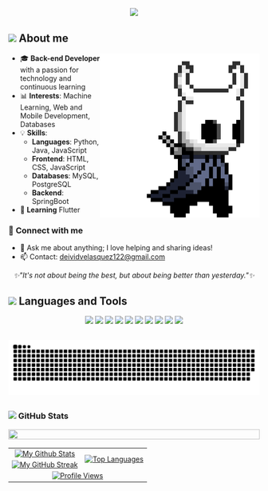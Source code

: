 <p align="center">
  <a href="https://github.com/DenverCoder1/readme-typing-svg"><img src="https://readme-typing-svg.herokuapp.com?font=Time+New+Roman&size=40&center=true&vCenter=true&width=700&height=150&lines=Hey+👋,+I'm+Deivid+Velasquez;Software+Developer"></a>
</p>


## <picture><img src = "https://github.com/7oSkaaa/7oSkaaa/blob/main/Images/about_me.gif?raw=true" width = 50px></picture> About me


<img align="right" height="auto" width="320px" alt="GIF" src="https://raw.githubusercontent.com/TanZng/TanZng/master/assets/hollor_knight3.gif" />

- 🎓 **Back-end Developer** with a passion for technology and continuous learning
- 📊 **Interests**: Machine Learning, Web and Mobile Development, Databases
- 💡 **Skills**: 
  - **Languages**: Python, Java, JavaScript
  - **Frontend**: HTML, CSS, JavaScript
  - **Databases**: MySQL, PostgreSQL
  - **Backend**: SpringBoot
- 🌱 **Learning** Flutter

### 🤝 **Connect with me**
  - 💬 Ask me about anything; I love helping and sharing ideas!
  - 📫 Contact: [deividvelasquez122@gmail.com](mailto:deividvelasquez122@gmail.com)

<p align="center"><i>✨"It's not about being the best, but about being better than yesterday."✨</i></p>

## <picture><img src = "https://media.tenor.com/HEA8q2baNZAAAAAi/minecraft.gif?raw=true" width = 50px></picture> Languages and Tools

<p align="center">
<img style="height: 4rem;" src="https://raw.githubusercontent.com/rahulbanerjee26/githubAboutMeGenerator/main/icons/html.svg"> 
<img style="height: 4rem;" src="https://raw.githubusercontent.com/rahulbanerjee26/githubAboutMeGenerator/main/icons/css.svg"> 
<img style="height: 4rem;" src="https://user-images.githubusercontent.com/76852813/172720095-d75caaaa-c8b8-497e-a1bf-54720da5f9ed.svg">
<img style="height: 4rem;" src="https://upload.wikimedia.org/wikipedia/commons/7/7e/Dart-logo.png">
<img style="height: 4rem;" src="https://user-images.githubusercontent.com/76852813/172716937-4574740e-2d2e-4326-af3b-4a42bad058c1.svg"> 
<img style="height: 4rem;" src="https://user-images.githubusercontent.com/76852813/172720089-5ce0ea22-01c9-4444-8e70-a81501452b13.svg">
<img style="height: 4rem;" src="https://user-images.githubusercontent.com/76852813/172722126-2495793f-c4f3-43cc-bfb2-14e1d6f4d3a2.svg"> 
<img style="height: 4rem;" src="https://user-images.githubusercontent.com/76852813/172732353-d8b662eb-8f1c-453a-82f4-00132b440aaa.svg"> 
<img style="height: 4rem;" src="https://user-images.githubusercontent.com/76852813/172722224-2df3bb34-d501-4daf-aa6d-af8c18335202.svg"> 
<img style="height: 4rem;" src="https://user-images.githubusercontent.com/76852813/172722742-4c84455a-830a-4f69-8dcd-ac9437e52251.svg">
</p>

##
<div align="center">
  <a href="https://github.com/DeividVelasquez">
    <img src="https://raw.githubusercontent.com/Andre230906/Andre230906/4981288992de3ebc181766d46340378083de7e28/grid-snake.svg" alt="snake">
  </a>
</div>

## 

### <picture><img src = "https://i.pinimg.com/originals/3c/d9/c4/3cd9c417e306464378e1011577f4b68f.gif?raw=true" width = 50px></picture> GitHub Stats
<img src= 'https://i.gifer.com/origin/8c/8cd3f1898255c045143e1da97fbabf10_w200.gif' height="20" width="100%">
<table align="center">
    <tr>
        <td align="center">
            <a href="https://github.com/DeividVelasquez">
                <img src="https://github-readme-stats.vercel.app/api?username=DeividVelasquez&show_icons=true&theme=algolia" alt="My Github Stats" />
            </a>
        </td>
        <td rowspan="2" align="center">
            <a href="https://github.com/DeividVelasquez">
                <img src="https://github-readme-stats.vercel.app/api/top-langs/?username=DeividVelasquez&langs_count=8&theme=algolia" alt="Top Languages" />
            </a>
        </td>
    </tr>
    <tr>
        <td align="center">
            <a href="https://github.com/DeividVelasquez">
                <img src="https://github-readme-streak-stats.herokuapp.com/?user=DeividVelasquez&theme=algolia" alt="My GitHub Streak" />
            </a>
        </td>
    </tr>
    <tr>
        <td colspan="2" align="center">
            <a href="https://github.com/DeividVelasquez">
                <img src="https://komarev.com/ghpvc/?username=DeividVelasquez&style=flat-square" alt="Profile Views" />
            </a>
        </td>
    </tr>
</table>










